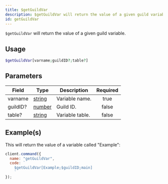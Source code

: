 ```yaml
---
title: $getGuildVar
description: $getGuildVar will return the value of a given guild variable.
id: getGuildVar
---
```


`$getGuildVar` will return the value of a given guild variable.

## Usage

```php
$getGuildVar[varname;guildID?;table?]
```

## Parameters

| Field    | Type                                                                                              | Description     | Required |
| -------- | ------------------------------------------------------------------------------------------------- | --------------- | :------: |
| varname  | [string](https://developer.mozilla.org/en-US/docs/Web/JavaScript/Reference/Global_Objects/String) | Variable name.  |   true   |
| guildID? | [number](https://developer.mozilla.org/en-US/docs/Web/JavaScript/Reference/Global_Objects/Number) | Guild ID.       |  false   |
| table?   | [string](https://developer.mozilla.org/en-US/docs/Web/JavaScript/Reference/Global_Objects/String) | Variable table. |  false   |

## Example(s)

This will return the value of a variable called "Example":

```javascript
client.command({
  name: "getGuildVar",
  code: `
    $getGuildVar[Example;$guildID;main]
    `
});
```
